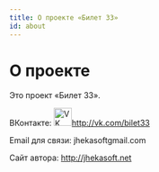```yaml
---
title: О проекте «Билет 33»
id: about
---
```


О проекте
=============

Это проект &laquo;Билет 33&raquo;.

ВКонтакте: <a href="http://vk.com/bilet33"><img src="https://pp.vk.me/c424917/v424917492/42ce/QmMPZSFi_1w.jpg" alt="VK" width="32"/>http://vk.com/bilet33</a>

Email для связи: jhekasoft<script>document.write('@')</script>gmail.com

Сайт автора: <a href="http://jhekasoft.net">http://jhekasoft.net</a>
